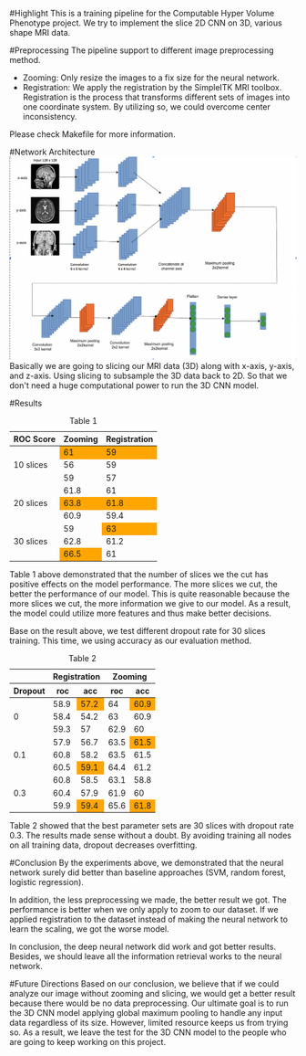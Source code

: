 #Highlight
This is a training pipeline for the Computable Hyper Volume Phenotype project. We try to implement the slice 2D CNN on 3D, various shape MRI data. 

#Preprocessing
The pipeline support to different image preprocessing method.  
 - Zooming: Only resize the images to a fix size for the neural network.  
 - Registration: We apply the registration by the SimpleITK MRI toolbox. Registration is the process that transforms different sets of images into one coordinate system. By utilizing so, we could overcome center inconsistency.

Please check Makefile for more information.

#Network Architecture
![MRI](./figures/CNN.png)
Basically we are going to slicing our MRI data (3D) along with x-axis, y-axis, and z-axis. Using slicing to subsample the 3D data back to 2D. So that we don't need a huge computational power to run the 3D CNN model. 

#Results
<table>
    <thead>
        <tr>
            <th>ROC Score</th>
            <th>Zooming</th>
            <th>Registration</th>
        </tr>
    </thead>
    <tbody>
        <tr>
            <td rowspan=3>10 slices</td>
            <td bgcolor=orange>61</td>
            <td bgcolor=orange>59</td>
        </tr>
        <tr>
            <td>56</td> <td>59</td>
        </tr>
        <tr>
            <td>59</td> <td>57</td>
        </tr>
        <tr>
            <td rowspan=3>20 slices</td>
            <td>61.8</td> <td>61</td>
        </tr>
        <tr>
            <td bgcolor=orange>63.8</td> <td bgcolor=orange>61.8</td>
        </tr>
        <tr>
            <td>60.9</td> <td>59.4</td>
        </tr>
        <tr>
            <td rowspan=3>30 slices</td>
            <td>59</td> <td bgcolor=orange>63</td>
        </tr>
        <tr>
            <td>62.8</td> <td>61.2</td>
        </tr>
        <tr>
            <td bgcolor=orange>66.5</td> <td>61</td>
        </tr>
    </tbody>
    <caption>Table 1</caption>
</table>

Table 1 above demonstrated that the number of slices we 
the cut has positive effects on the model performance. The more slices we cut, the better the performance of our model. This is quite reasonable because the more slices we cut, the more information we give to our model. As a result, the model could utilize more features and thus make better decisions.

Base on the result above, we test different dropout rate for 30 slices training. This time, we using accuracy as our evaluation method.

<table>
    <thead>
        <tr>
            <th></th>
            <th colspan=2>Registration</th>
            <th colspan=2>Zooming</th>
        </tr>
        <tr>
            <th>Dropout</th>
            <th>roc</th>
            <th>acc</th>
            <th>roc</th>
            <th>acc</th>
        </tr>
    </thead>
    <tbody>
        <tr>
            <td rowspan=3>0</td>
            <td >58.9</td>
            <td bgcolor=orange>57.2</td>
            <td >64</td>
            <td bgcolor=orange>60.9</td>
        </tr>
        <tr>
            <td >58.4</td>
            <td>54.2</td>
            <td >63</td>
            <td>60.9</td>
        </tr>
        <tr>
            <td >59.3</td>
            <td>57</td>
            <td >62.9</td>
            <td>60</td>
        </tr>
        <tr>
            <td rowspan=3>0.1</td>
            <td >57.9</td>
            <td >56.7</td>
            <td >63.5</td>
            <td bgcolor=orange>61.5</td>
        </tr>
        <tr>
            <td >60.8</td>
            <td >58.2</td>
            <td >63.5</td>
            <td >61.5</td>
        </tr>
        <tr>
            <td >60.5</td>
            <td bgcolor=orange>59.1</td>
            <td >64.4</td>
            <td >61.2</td>
        </tr>
        <tr>
            <td rowspan=3>0.3</td>
            <td >60.8</td>
            <td >58.5</td>
            <td >63.1</td>
            <td >58.8</td>
        </tr>
        <tr>
            <td >60.4</td>
            <td >57.9</td>
            <td >61.9</td>
            <td >60</td>
        </tr>
        <tr>
            <td >59.9</td>
            <td bgcolor=orange>59.4</td>
            <td >65.6</td>
            <td bgcolor=orange>61.8</td>
        </tr>
     </tbody>
    <caption>Table 2</caption>
</table>

Table 2 showed that the best parameter sets are 30 slices with dropout rate 0.3. The results made sense without a doubt. By avoiding training all nodes on all training data, dropout decreases overfitting.

#Conclusion
By the experiments above, we demonstrated that the neural network surely did better than baseline approaches (SVM, random forest, logistic regression).  

In addition, the less preprocessing we made, the better result we got. The performance is better when we only apply to zoom to our dataset. If we applied registration to the dataset instead of making the neural network to learn the scaling, we got the worse model.

In conclusion, the deep neural network did work and got better results. Besides, we should leave all the information retrieval works to the neural network.

#Future Directions
Based on our conclusion, we believe that if we could analyze our image without zooming and slicing, we would get a better result because there would be no data preprocessing. Our ultimate goal is to run the 3D CNN model applying global maximum pooling to handle any input data regardless of its size. However, limited resource keeps us from trying so. As a result, we leave the test for the 3D CNN model to the people who are going to keep working on this project.

